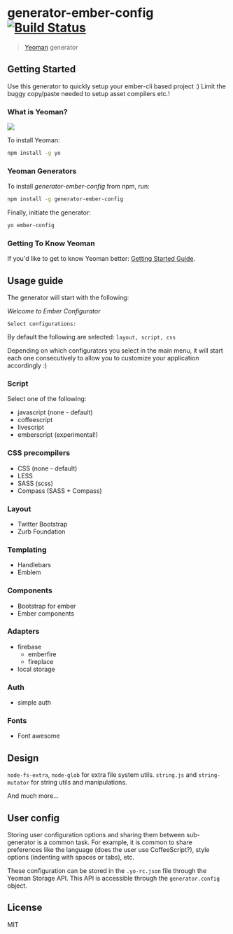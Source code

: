 # generator-ember-config [![Build Status](https://secure.travis-ci.org/kristianmandrup/generator-ember-config.png?branch=master)](https://travis-ci.org/kristianmandrup/generator-ember-config)

> [Yeoman](http://yeoman.io) generator

## Getting Started

Use this generator to quickly setup your ember-cli based project :)
Limit the buggy copy/paste needed to setup asset compilers etc.!

### What is Yeoman?

![](http://i.imgur.com/JHaAlBJ.png)

To install Yeoman:

```bash
npm install -g yo
```

### Yeoman Generators

To install *generator-ember-config* from npm, run:

```bash
npm install -g generator-ember-config
```

Finally, initiate the generator:

```bash
yo ember-config
```

### Getting To Know Yeoman

If you'd like to get to know Yeoman better: [Getting Started Guide](https://github.com/yeoman/yeoman/wiki/Getting-Started).

## Usage guide

The generator will start with the following:

*Welcome to Ember Configurator*

`Select configurations:`

By default the following are selected: `layout, script, css`

Depending on which configurators you select in the main menu, it will start each one consecutively to allow you to customize your application accordingly :)

### Script

Select one of the following:

- javascript (none - default)
- coffeescript
- livescript
- emberscript (experimental!)

### CSS precompilers

- CSS (none - default)
- LESS
- SASS (scss)
- Compass (SASS + Compass)

### Layout

- Twitter Bootstrap
- Zurb Foundation

### Templating

- Handlebars
- Emblem

### Components

- Bootstrap for ember
- Ember components

### Adapters

- firebase
    + emberfire
    + fireplace
- local storage

### Auth

- simple auth

### Fonts

- Font awesome

## Design

`node-fs-extra`, `node-glob` for extra file system utils.
`string.js` and `string-mutator` for string utils and manipulations.

And much more...

## User config

Storing user configuration options and sharing them between sub-generator is a common task. For example, it is common to share preferences like the language (does the user use CoffeeScript?), style options (indenting with spaces or tabs), etc.

These configuration can be stored in the `.yo-rc.json` file through the Yeoman Storage API. This API is accessible through the `generator.config` object.

## License

MIT
